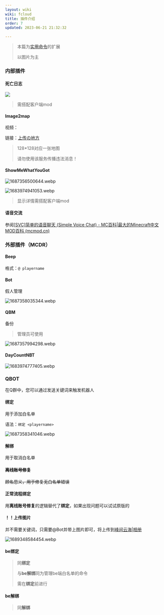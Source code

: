```yaml
---
layout: wiki
wiki: fcloud
title: 插件介绍
order: 7
updated: 2023-06-21 21:32:32

---
```


> 本篇为[实用命令](/wiki/fcloud/command/)的扩展
>
> 以图片为主

### 内部插件

#### 死亡日志

![](https://onep.hzchu.top/mount/pic/2023/06/21/6492fdec314aa.webp)

> 需搭配客户端mod

#### Image2map

视频：

<div id="player_1f1693bd319289ed"></div>
<script type="text/javascript" src="https://player.dogecloud.com/js/loader"></script>
<script type="text/javascript">
var player = new DogePlayer({
    container: document.getElementById('player_1f1693bd319289ed'),
    userId: 4322,
    vcode: '1f1693bd319289ed',
    autoPlay: false,
    vtype: 10
});
</script>

链接：[上传の地方](https://upload.hzchu.top/)

> 128*128对应一张地图
>
> 请勿使用该服务传播违法消息！

#### ShowMeWhatYouGot

![1687356500644.webp](https://onep.hzchu.top/mount/pic/2023/06/21/6493045e428fc.webp)

![1683974941053.webp](https://onep.hzchu.top/mount/pic/2023/05/13/645f6b1e055bc.webp)

> 显示详情需搭配客户端mod

#### 语音交流

参阅[[SVC\]简单的语音聊天 (Simple Voice Chat) - MC百科|最大的Minecraft中文MOD百科 (mcmod.cn)](https://www.mcmod.cn/class/3693.html)



### 外部插件（MCDR）

#### Beep

格式：`@ playername`

#### Bot

假人管理

![1687358035344.webp](https://onep.hzchu.top/mount/pic/2023/06/21/64930a5c73996.webp)

#### QBM

备份

> 管理员可使用

![1687357994298.webp](https://onep.hzchu.top/mount/pic/2023/06/21/64930a3403607.webp)

#### DayCountNBT

![1683974777405.webp](https://onep.hzchu.top/mount/pic/2023/05/13/645f6a7aa15a2.webp)





### QBOT

在Q群中，您可以通过发送关键词来触发机器人

#### 绑定

用于添加白名单

语法：`绑定 <playername>`

![1687358341046.webp](https://onep.hzchu.top/mount/pic/2023/06/21/64930b98ad3ac.webp)

#### 解绑

用于取消白名单

#### ~~离线账号修复~~

~~顾名思义，用于修复无白名单错误~~

#### 正常流程绑定

用**离线账号修复**的逻辑替代了**绑定**，如果出现问题可以试试原版的

#### ！！上传图片

并不需要关键词，只需要@Bot并带上图片即可，将上传到[峰间云海|相册](https://mcweb.hzchu.top/photo/)

![1689348584454.webp](https://onep.hzchu.top/mount/pic/2023/07/14/64b169ea5fc2e.webp)

#### be绑定

> 同**绑定**
>
> 与**be解绑**同为管理be端白名单的命令
>
> 需在**绑定**前进行

#### be解绑

> 同**解绑**
